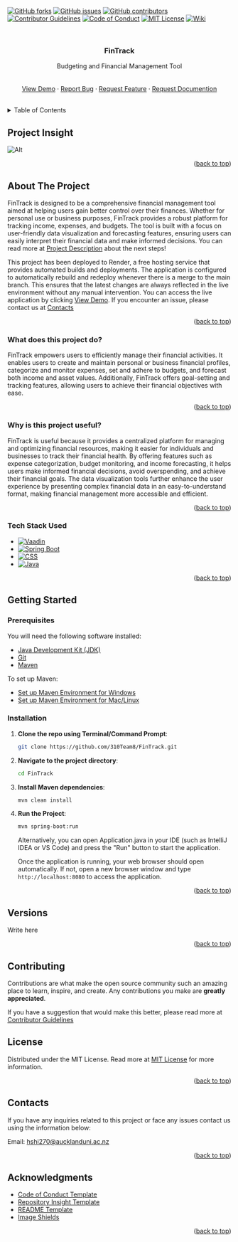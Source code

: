   <!-- PROJECT SHIELDS -->
[![GitHub forks](https://img.shields.io/github/forks/310Team8/FinTrack.svg?style=for-the-badge)](https://github.com/310Team8/FinTrack/network/members)
[![GitHub issues](https://img.shields.io/github/issues/310Team8/FinTrack.svg?style=for-the-badge)](https://github.com/310Team8/FinTrack/issues)
[![GitHub contributors](https://img.shields.io/github/contributors/310Team8/FinTrack.svg?style=for-the-badge)](https://github.com/310Team8/FinTrack/graphs/contributors)
[![Contributor Guidelines](https://img.shields.io/badge/Contributor-Guidelines-blue.svg?style=for-the-badge)](./CONTRIBUTING.md)
[![Code of Conduct](https://img.shields.io/badge/Code%20of%20Conduct-2.1-4baaaa.svg?style=for-the-badge)](./CODE_OF_CONDUCT.md)
[![MIT License](https://img.shields.io/github/license/310Team8/FinTrack.svg?style=for-the-badge)](https://github.com/310Team8/FinTrack/blob/main/LICENSE)
[![Wiki](https://img.shields.io/badge/Wiki-Documentation-brightgreen.svg?style=for-the-badge)](https://github.com/310Team8/FinTrack/wiki)



<br />
<div align="center">
  <h3 align="center">FinTrack</h3>

  <p align="center">
    Budgeting and Financial Management Tool
    <br />
    <br />
    <br />
    <a href="https://fintrack-rbm9.onrender.com">View Demo</a>
    ·
 <a href="https://github.com/310Team8/FinTrack/issues/new?labels=bug&template=bug_report.md">Report Bug</a>
·
<a href="https://github.com/310Team8/FinTrack/issues/new?labels=enhancement&template=feature_request.md">Request Feature</a>
·
<a href="https://github.com/310Team8/FinTrack/issues/new?labels=documentation&template=documentation_request.md">Request Documention</a>

</div>
<br />



<!-- TABLE OF CONTENTS -->
<details>
  <summary>Table of Contents</summary>
  <ol>
    <li><a href="#project-insight">Project Insight</a></li>
    <li>
      <a href="#about-the-project">About The Project</a>
      <ul>
        <li><a href="#what-does-this-project-do">What does this project do?</a></li>
        <li><a href="#why-is-this-project-useful">Why is this project useful?</a></li>
        <li><a href="#tech-stack-used">Tech Stack Used</a></li>
      </ul>
    </li>
    <li>
      <a href="#getting-started">Getting Started</a>
      <ul>
        <li><a href="#prerequisites">Prerequisites</a></li>
        <li><a href="#installation">Installation</a></li>
      </ul>
    </li>
    <li><a href="#versions">Versions</a></li>
    <li><a href="#contributing">Contributing</a></li>
    <li><a href="#license">License</a></li>
     <li><a href="#contacts">Contacts</a></li>
    <li><a href="#acknowledgments">Acknowledgments</a></li>
  </ol>
</details>



## Project Insight
![Alt](https://repobeats.axiom.co/api/embed/1ab332dbfcc40cb69c256641d05a9e80090a5b3e.svg "Repobeats analytics image")

<p align="right">(<a href="#readme-top">back to top</a>)</p>

<!-- ABOUT THE PROJECT -->
## About The Project
FinTrack is designed to be a comprehensive financial management tool aimed at helping users gain better control over their finances. Whether for personal use or business purposes, FinTrack provides a robust platform for tracking income, expenses, and budgets. The tool is built with a focus on user-friendly data visualization and forecasting features, ensuring users can easily interpret their financial data and make informed decisions. You can read more at [Project Description](./DESCRIPTION.md) about the next steps!

This project has been deployed to Render, a free hosting service that provides automated builds and deployments. The application is configured to automatically rebuild and redeploy whenever there is a merge to the main branch. This ensures that the latest changes are always reflected in the live environment without any manual intervention. You can access the live application by clicking <a href="https://fintrack-rbm9.onrender.com">View Demo</a>. If you encounter an issue, please contact us at <a href="#contacts">Contacts</a>

<p align="right">(<a href="#readme-top">back to top</a>)</p>


### What does this project do?
FinTrack empowers users to efficiently manage their financial activities. It enables users to create and maintain personal or business financial profiles, categorize and monitor expenses, set and adhere to budgets, and forecast both income and asset values. Additionally, FinTrack offers goal-setting and tracking features, allowing users to achieve their financial objectives with ease.

<p align="right">(<a href="#readme-top">back to top</a>)</p>


### Why is this project useful?
FinTrack is useful because it provides a centralized platform for managing and optimizing financial resources, making it easier for individuals and businesses to track their financial health. By offering features such as expense categorization, budget monitoring, and income forecasting, it helps users make informed financial decisions, avoid overspending, and achieve their financial goals. The data visualization tools further enhance the user experience by presenting complex financial data in an easy-to-understand format, making financial management more accessible and efficient.

<p align="right">(<a href="#readme-top">back to top</a>)</p>

### Tech Stack Used

* [![Vaadin](https://img.shields.io/badge/Vaadin-00B4F0.svg?style=for-the-badge&logo=vaadin&logoColor=white)](https://vaadin.com/)
* [![Spring Boot](https://img.shields.io/badge/Spring%20Boot-6DB33F.svg?style=for-the-badge&logo=spring-boot&logoColor=white)](https://spring.io/projects/spring-boot)
* [![CSS](https://img.shields.io/badge/CSS-1572B6.svg?style=for-the-badge&logo=css3&logoColor=white)](https://developer.mozilla.org/en-US/docs/Web/CSS)
* [![Java](https://img.shields.io/badge/Java-007396.svg?style=for-the-badge&logo=java&logoColor=white)](https://www.java.com/)


<p align="right">(<a href="#readme-top">back to top</a>)</p>



<!-- GETTING STARTED -->
## Getting Started

### Prerequisites

You will need the following software installed:
* [Java Development Kit (JDK)](https://www.oracle.com/java/technologies/javase-downloads.html)
* [Git](https://git-scm.com/downloads)
* [Maven](https://maven.apache.org/download.cgi)

To set up Maven:
* [Set up Maven Environment for Windows](https://www.qamadness.com/knowledge-base/how-to-install-maven-and-configure-environment-variables/)
* [Set up Maven Environment for Mac/Linux](https://www.baeldung.com/install-maven-on-windows-linux-mac)


### Installation

1. **Clone the repo using Terminal/Command Prompt**:

     ```sh
     git clone https://github.com/310Team8/FinTrack.git
     ```

2. **Navigate to the project directory**:
     ```sh
     cd FinTrack
     ```

3. **Install Maven dependencies**:
     ```sh
     mvn clean install
     ```

4. **Run the Project**:
   ```sh
   mvn spring-boot:run
   ```
   Alternatively, you can open Application.java in your IDE (such as IntelliJ IDEA or VS Code) and press the "Run" button to start the application.

   Once the application is running, your web browser should open automatically. If not, open a new browser window and type `http://localhost:8080` to access the application.

<p align="right">(<a href="#readme-top">back to top</a>)</p>


## Versions
Write here 

<p align="right">(<a href="#readme-top">back to top</a>)</p>


<!-- CONTRIBUTING -->
## Contributing

Contributions are what make the open source community such an amazing place to learn, inspire, and create. Any contributions you make are **greatly appreciated**.

If you have a suggestion that would make this better, please read more at [Contributor Guidelines](./CONTRIBUTING.md)


<!-- LICENSE -->
## License

Distributed under the MIT License. Read more at [MIT License](./LICENSE) for more information.

<p align="right">(<a href="#readme-top">back to top</a>)</p>

<!-- CONTACTSE -->
## Contacts

If you have any inquiries related to this project or face any issues contact us using the information below:

Email: hshi270@aucklanduni.ac.nz

<p align="right">(<a href="#readme-top">back to top</a>)</p>


<!-- ACKNOWLEDGMENTS -->
## Acknowledgments

* [Code of Conduct Template](https://www.contributor-covenant.org/)
* [Repository Insight Template](https://repobeats.axiom.co/)
* [README Template](https://github.com/othneildrew/Best-README-Template?tab=readme-ov-file)
* [Image Shields](https://shields.io)


<p align="right">(<a href="#readme-top">back to top</a>)</p>


